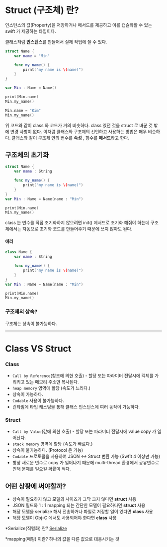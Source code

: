 # Struct (구조체) 란?
인스턴스의 값(Property)을 저장하거나 메서드를 제공하고 이를 캡슐화할 수 있는 swift 가 제공하는 타입이다.

클래스처럼 <b>인스턴스</b>를 만들어서 실제 작업에 쓸 수 있다.

```swift
struct Name {
    var name = "Min"

    func my_name() {
        pirnt("my name is \(name)")
    }
}

var Min : Name = Name()

print(Min.name)
Min.my_name()

Min.name = "Kim"
Min.my_name()
```

위 코드와 같이 class 와 코드가 거의 비슷하다. class 였던 것을 struct 로 바꾼 것 밖에 변경 사항이 없다. 이처럼 클래스와 구조체의 선언하고 사용하는 방법은 매우 비슷하다. 클래스와 같이 구조체 안의 변수를 <b>속성</b> , 함수를 <b>메서드</b>라고 한다.

## 구조체의 초기화
```swift
struct Name {
    var name : String

    func my_name() {
        print("my name is \(name)")
    }
}
var Min : Name = Name(name : "Min")

print(Min.name)
Min.my_name()
```
class 는 변수를 직접 초기화하지 않으려면 init() 메서드로 초기화 해줘야 하는데 구조체에서는 자동으로 초기화 코드를 만들어주기 때문에 쓰지 않아도 된다.

#### 에러
```swift
class Name {
    var name : String

    func my_name() {
        print("my name is \(name)")
    }
}
var Min : Name = Name(name : "Min")

print(Min.name)
Min.my_name()
```

### 구조체의 상속?
구조체는 상속이 불가능하다.

---

# Class VS Struct

### Class
- ```Call by Reference```(참조에 의한 호출) - 할당 또는 파라미터 전달시에 객체를 가리키고 있는 메모리 주소만 복사된다.   
- ```heap memory``` 영역에 할당 (속도가 느리다.)
- 상속이 가능하다.
- ```Codable``` 사용이 불가능하다.
- 런타임에 타입 캐스팅을 통해 클래스 인스턴스에 여러 동작이 가능하다.

### Struct
- ```Call by Value```(값에 의한 호출) - 할당 또는 파라미터 전달시에 value copy 가 일어난다.
- ```stack memory``` 영역에 할당 (속도가 빠르다.)
- 상속이 불가능하다. (Protocol 은 가능)
- ```Codable``` 프로토콜을 사용하여 JSON <-> Struct 변환 가능 (Swfit 4 이상만 가능)
- 항상 새로운 변수로 copy 가 일어나기 때문에 multi-thread 환경에서 공유변수로 인해 문제를 일으킬 확률이 적다.


## 어떤 상황에 써야할까?
- 상속이 필요하지 않고 모델의 사이즈가 그닥 크지 않다면 <b>struct</b> 사용
- JSON 필드와 1 : 1 mapping 되는 간단한 모델이 필요하다면 <b>struct</b> 사용
- 해당 모델을 serialize 해서 전송하거나 파일로 저장할 일이 있다면 <b>class</b> 사용
- 해당 모델이 Obj-C 에서도 사용되어야 한다면 <b>class</b> 사용  

*Serialize(직렬화) 란?
[Serialize](https://github.com/Mindohyeon/TIL/blob/main/Study/Serialize.md)

*mapping(매핑) 이란?
하나의 값을 다른 값으로 대응시키는 것
